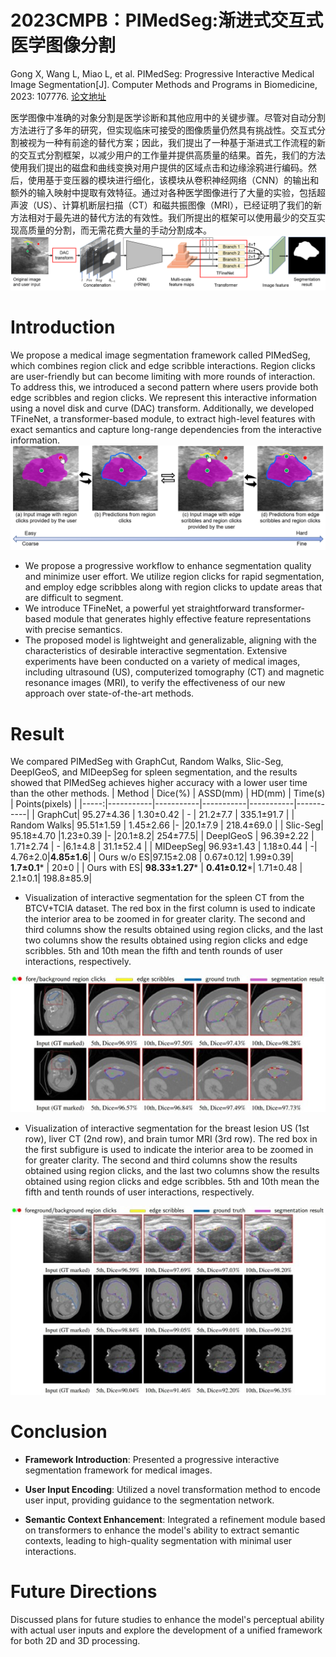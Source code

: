 # 2023CMPB：PIMedSeg:渐进式交互式医学图像分割 
Gong X, Wang L, Miao L, et al. PIMedSeg: Progressive Interactive Medical Image Segmentation[J]. Computer Methods and Programs in Biomedicine, 2023: 107776.
[论文地址](https://www.sciencedirect.com/science/article/abs/pii/S016926072300442X)

医学图像中准确的对象分割是医学诊断和其他应用中的关键步骤。尽管对自动分割方法进行了多年的研究，但实现临床可接受的图像质量仍然具有挑战性。交互式分割被视为一种有前途的替代方案；因此，我们提出了一种基于渐进式工作流程的新的交互式分割框架，以减少用户的工作量并提供高质量的结果。首先，我们的方法使用我们提出的磁盘和曲线变换对用户提供的区域点击和边缘涂鸦进行编码。然后，使用基于变压器的模块进行细化，该模块从卷积神经网络（CNN）的输出和额外的输入映射中提取有效特征。通过对各种医学图像进行了大量的实验，包括超声波（US）、计算机断层扫描（CT）和磁共振图像（MRI），已经证明了我们的新方法相对于最先进的替代方法的有效性。我们所提出的框架可以使用最少的交互实现高质量的分割，而无需花费大量的手动分割成本。
![figure2](/figure/图片2.png)
# Introduction
We propose a medical image segmentation framework called PIMedSeg, which combines region click and edge scribble interactions. Region clicks are user-friendly but can become limiting with more rounds of interaction. To address this, we introduced a second pattern where users provide both edge scribbles and region clicks. We represent this interactive information using a novel disk and curve (DAC) transform. Additionally, we developed TFineNet, a transformer-based module, to extract high-level features with exact semantics and capture long-range dependencies from the interactive information.
![figure1](/figure/图片1.png)

*	We propose a progressive workflow to enhance segmentation quality and minimize user effort. We utilize region clicks for rapid segmentation, and employ edge scribbles along with region clicks to update areas that are difficult to segment.
*	We introduce TFineNet, a powerful yet straightforward transformer-based module that generates highly effective feature representations with precise semantics.
*	The proposed model is lightweight and generalizable, aligning with the characteristics of desirable interactive segmentation. Extensive experiments have been conducted on a variety of medical images, including ultrasound (US), computerized tomography (CT) and magnetic resonance images (MRI), to verify the effectiveness of our new approach over state-of-the-art methods.

# Result
We compared PIMedSeg with GraphCut, Random Walks, Slic-Seg, DeepIGeoS, and MIDeepSeg for spleen segmentation, and the results showed that PIMedSeg achieves higher accuracy with a lower user time than the other methods.
| Method | Dice(%) | ASSD(mm) | HD(mm) | Time(s) | Points(pixels) |
|-----:|-----------|-----------|-----------|-----------|-----------|
|     GraphCut| 95.27±4.36 | 1.30±0.42 |  -  | 21.2±7.7 | 335.1±91.7 |
|     Random Walks| 95.51±1.59   | 1.45±2.66 |- |20.1±7.9 | 218.4±69.0 |
|     Slic-Seg|      95.18±4.70   |1.23±0.39 |- |20.1±8.2| 254±77.5| 
|     DeepIGeoS |    96.39±2.22   | 1.71±2.74     | -     |6.1±4.8      | 31.1±52.4   |
|     MIDeepSeg|     96.93±1.43   | 1.18±0.44   | -| 4.76±2.0|**4.85±1.6**|
|     Ours w/o ES|97.15±2.08 | 0.67±0.12| 1.99±0.39| **1.7±0.1*** | 20±0 |
|     Ours with ES| **98.33±1.27*** | **0.41±0.12***|  1.71±0.48 | 2.1±0.1| 198.8±85.9|

* Visualization of interactive segmentation for the spleen CT from the BTCV+TCIA dataset. The red box in the first column is used to indicate the interior area to be zoomed in for greater clarity. The second and third columns show the results obtained using region clicks, and the last two columns show the results obtained using region clicks and edge scribbles. 5th and 10th mean the fifth and tenth rounds of user interactions, respectively.

![figure5](/figure/图片5.jpg)

* Visualization of interactive segmentation for the breast lesion US (1st row), liver CT (2nd row), and brain tumor MRI (3rd row). The red box in the first subfigure is used to indicate the interior area to be zoomed in for greater clarity. The second and third columns show the results obtained using region clicks, and the last two columns show the results obtained using region clicks and edge scribbles. 5th and 10th mean the fifth and tenth rounds of user interactions, respectively.

![figure7](/figure/图片7.jpg)
# Conclusion
* **Framework Introduction**: Presented a progressive interactive segmentation framework for medical images.
   
* **User Input Encoding**: Utilized a novel transformation method to encode user input, providing guidance to the segmentation network.

* **Semantic Context Enhancement**: Integrated a refinement module based on transformers to enhance the model's ability to extract semantic contexts, leading to high-quality segmentation with minimal user interactions.

# Future Directions
Discussed plans for future studies to enhance the model's perceptual ability with actual user inputs and explore the development of a unified framework for both 2D and 3D processing.
